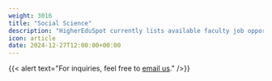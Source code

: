 ```yaml
---
weight: 3016
title: "Social Science"
description: "HigherEduSpot currently lists available faculty job opportunities in social science."
icon: article
date: 2024-12-27T12:00:00+00:00
---
```


{{< alert text="For inquiries, feel free to [email us](mailto:support@highereduspot.com)." />}}